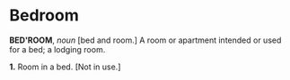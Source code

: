 # Bedroom

**BED'ROOM**, _noun_ \[bed and room.\] A room or apartment intended or used for a bed; a lodging room.

**1.** Room in a bed. \[Not in use.\]